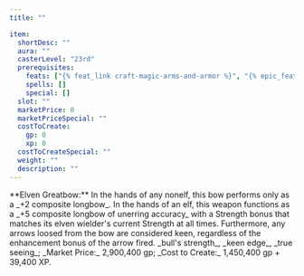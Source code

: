 ```yaml
---
title: ""

item:
  shortDesc: ""
  aura: ""
  casterLevel: "23rd"
  prerequisites:
    feats: ["{% feat_link craft-magic-arms-and-armor %}", "{% epic_feat_link craft-epic-magic-arms-and-armor %}"]
    spells: []
    special: []
  slot: ""
  marketPrice: 0
  marketPriceSpecial: ""
  costToCreate:
    gp: 0
    xp: 0
  costToCreateSpecial: ""
  weight: ""
  description: ""
---
```

<p id="elven-greatbow">**Elven Greatbow:** In the hands of any nonelf, this bow performs only as a _+2 composite longbow_. In the hands of an elf, this weapon functions as a _+5 composite longbow of unerring accuracy_ with a Strength bonus that matches its elven wielder's current Strength at all times. Furthermore, any arrows loosed from the bow are considered keen, regardless of the enhancement bonus of the arrow fired.
_bull's strength_, _keen edge_, _true seeing_; _Market Price:_ 2,900,400 gp; _Cost to Create:_ 1,450,400 gp + 39,400 XP.

